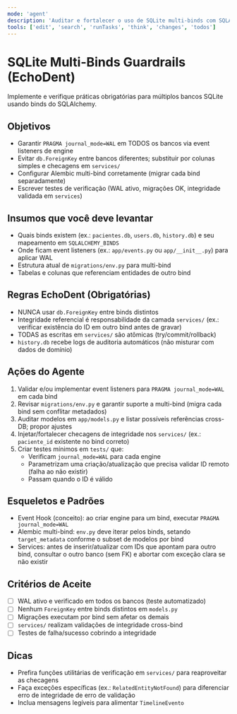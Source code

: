 ```yaml
---
mode: 'agent'
description: 'Auditar e fortalecer o uso de SQLite multi-binds com SQLAlchemy/Alembic no EchoDent: WAL, migrações por bind, sem FKs cross-DB, verificações de integridade na camada de services.'
tools: ['edit', 'search', 'runTasks', 'think', 'changes', 'todos']
---
```

# SQLite Multi-Binds Guardrails (EchoDent)

Implemente e verifique práticas obrigatórias para múltiplos bancos SQLite usando binds do SQLAlchemy.

## Objetivos
- Garantir `PRAGMA journal_mode=WAL` em TODOS os bancos via event listeners de engine
- Evitar `db.ForeignKey` entre bancos diferentes; substituir por colunas simples e checagens em `services/`
- Configurar Alembic multi-bind corretamente (migrar cada bind separadamente)
- Escrever testes de verificação (WAL ativo, migrações OK, integridade validada em `services`)

## Insumos que você deve levantar
- Quais binds existem (ex.: `pacientes.db`, `users.db`, `history.db`) e seu mapeamento em `SQLALCHEMY_BINDS`
- Onde ficam event listeners (ex.: `app/events.py` ou `app/__init__.py`) para aplicar WAL
- Estrutura atual de `migrations/env.py` para multi-bind
- Tabelas e colunas que referenciam entidades de outro bind

## Regras EchoDent (Obrigatórias)
- NUNCA usar `db.ForeignKey` entre binds distintos
- Integridade referencial é responsabilidade da camada `services/` (ex.: verificar existência do ID em outro bind antes de gravar)
- TODAS as escritas em `services/` são atômicas (try/commit/rollback)
- `history.db` recebe logs de auditoria automáticos (não misturar com dados de domínio)

## Ações do Agente
1. Validar e/ou implementar event listeners para `PRAGMA journal_mode=WAL` em cada bind
2. Revisar `migrations/env.py` e garantir suporte a multi-bind (migra cada bind sem conflitar metadados)
3. Auditar modelos em `app/models.py` e listar possíveis referências cross-DB; propor ajustes
4. Injetar/fortalecer checagens de integridade nos `services/` (ex.: `paciente_id` existente no bind correto)
5. Criar testes mínimos em `tests/` que:
   - Verificam `journal_mode=WAL` para cada engine
   - Parametrizam uma criação/atualização que precisa validar ID remoto (falha ao não existir)
   - Passam quando o ID é válido

## Esqueletos e Padrões
- Event Hook (conceito): ao criar engine para um bind, executar `PRAGMA journal_mode=WAL`
- Alembic multi-bind: `env.py` deve iterar pelos binds, setando `target_metadata` conforme o subset de modelos por bind
- Services: antes de inserir/atualizar com IDs que apontam para outro bind, consultar o outro banco (sem FK) e abortar com exceção clara se não existir

## Critérios de Aceite
- [ ] WAL ativo e verificado em todos os bancos (teste automatizado)
- [ ] Nenhum `ForeignKey` entre binds distintos em `models.py`
- [ ] Migrações executam por bind sem afetar os demais
- [ ] `services/` realizam validações de integridade cross-bind
- [ ] Testes de falha/sucesso cobrindo a integridade

## Dicas
- Prefira funções utilitárias de verificação em `services/` para reaproveitar as checagens
- Faça exceções específicas (ex.: `RelatedEntityNotFound`) para diferenciar erro de integridade de erro de validação
- Inclua mensagens legíveis para alimentar `TimelineEvento`
